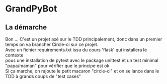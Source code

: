 # GrandPyBot

## La démarche
Bon ... C'est un projet axé sur le TDD principalement, donc dans un premier temps on va brancher Circle-ci sur ce projet. <br>
Avec un fichier requirements.txt issu du cours 'flask' qui installera le contexte <br>
pous une installation de pytest avec le package unittest et un test minimal "papa/maman" pour vérifier que le principe est ok<br>
Si ça marche, on rajoute le petit macaron "circle-ci" et on se lance dans le TDD à grands coups de "test cases"<br>

